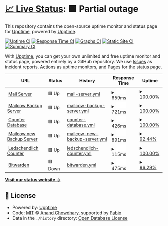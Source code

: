 # [📈 Live Status](https://upptime.github.io/upptime): <!--live status--> **🟧 Partial outage**

This repository contains the open-source uptime monitor and status page for [Upptime](https://upptime.js.org), powered by [Upptime](https://github.com/upptime/upptime).

[![Uptime CI](https://github.com/upptime/upptime/workflows/Uptime%20CI/badge.svg)](https://github.com/upptime/upptime/actions?query=workflow%3A%22Uptime+CI%22)
[![Response Time CI](https://github.com/upptime/upptime/workflows/Response%20Time%20CI/badge.svg)](https://github.com/upptime/upptime/actions?query=workflow%3A%22Response+Time+CI%22)
[![Graphs CI](https://github.com/upptime/upptime/workflows/Graphs%20CI/badge.svg)](https://github.com/upptime/upptime/actions?query=workflow%3A%22Graphs+CI%22)
[![Static Site CI](https://github.com/upptime/upptime/workflows/Static%20Site%20CI/badge.svg)](https://github.com/upptime/upptime/actions?query=workflow%3A%22Static+Site+CI%22)
[![Summary CI](https://github.com/upptime/upptime/workflows/Summary%20CI/badge.svg)](https://github.com/upptime/upptime/actions?query=workflow%3A%22Summary+CI%22)

With [Upptime](https://upptime.js.org), you can get your own unlimited and free uptime monitor and status page, powered entirely by a GitHub repository. We use [Issues](https://github.com/upptime/upptime/issues) as incident reports, [Actions](https://github.com/upptime/upptime/actions) as uptime monitors, and [Pages](https://upptime.github.io/upptime) for the status page.

<!--start: status pages-->
<!-- This summary is generated by Upptime (https://github.com/upptime/upptime) -->
<!-- Do not edit this manually, your changes will be overwritten -->
<!-- prettier-ignore -->
| URL | Status | History | Response Time | Uptime |
| --- | ------ | ------- | ------------- | ------ |
| <img alt="" src="https://icons.duckduckgo.com/ip3/mail.fampopprol.me.ico" height="13"> [Mail Server](https://mail.fampopprol.me) | 🟩 Up | [mail-server.yml](https://github.com/Joinsider/upptime/commits/HEAD/history/mail-server.yml) | <details><summary><img alt="Response time graph" src="./graphs/mail-server/response-time-week.png" height="20"> 659ms</summary><br><a href="https://upptime.github.io/upptime/history/mail-server"><img alt="Response time 669" src="https://img.shields.io/endpoint?url=https%3A%2F%2Fraw.githubusercontent.com%2FJoinsider%2Fupptime%2FHEAD%2Fapi%2Fmail-server%2Fresponse-time.json"></a><br><a href="https://upptime.github.io/upptime/history/mail-server"><img alt="24-hour response time 470" src="https://img.shields.io/endpoint?url=https%3A%2F%2Fraw.githubusercontent.com%2FJoinsider%2Fupptime%2FHEAD%2Fapi%2Fmail-server%2Fresponse-time-day.json"></a><br><a href="https://upptime.github.io/upptime/history/mail-server"><img alt="7-day response time 659" src="https://img.shields.io/endpoint?url=https%3A%2F%2Fraw.githubusercontent.com%2FJoinsider%2Fupptime%2FHEAD%2Fapi%2Fmail-server%2Fresponse-time-week.json"></a><br><a href="https://upptime.github.io/upptime/history/mail-server"><img alt="30-day response time 647" src="https://img.shields.io/endpoint?url=https%3A%2F%2Fraw.githubusercontent.com%2FJoinsider%2Fupptime%2FHEAD%2Fapi%2Fmail-server%2Fresponse-time-month.json"></a><br><a href="https://upptime.github.io/upptime/history/mail-server"><img alt="1-year response time 669" src="https://img.shields.io/endpoint?url=https%3A%2F%2Fraw.githubusercontent.com%2FJoinsider%2Fupptime%2FHEAD%2Fapi%2Fmail-server%2Fresponse-time-year.json"></a></details> | <details><summary><a href="https://upptime.github.io/upptime/history/mail-server">100.00%</a></summary><a href="https://upptime.github.io/upptime/history/mail-server"><img alt="All-time uptime 99.80%" src="https://img.shields.io/endpoint?url=https%3A%2F%2Fraw.githubusercontent.com%2FJoinsider%2Fupptime%2FHEAD%2Fapi%2Fmail-server%2Fuptime.json"></a><br><a href="https://upptime.github.io/upptime/history/mail-server"><img alt="24-hour uptime 100.00%" src="https://img.shields.io/endpoint?url=https%3A%2F%2Fraw.githubusercontent.com%2FJoinsider%2Fupptime%2FHEAD%2Fapi%2Fmail-server%2Fuptime-day.json"></a><br><a href="https://upptime.github.io/upptime/history/mail-server"><img alt="7-day uptime 100.00%" src="https://img.shields.io/endpoint?url=https%3A%2F%2Fraw.githubusercontent.com%2FJoinsider%2Fupptime%2FHEAD%2Fapi%2Fmail-server%2Fuptime-week.json"></a><br><a href="https://upptime.github.io/upptime/history/mail-server"><img alt="30-day uptime 100.00%" src="https://img.shields.io/endpoint?url=https%3A%2F%2Fraw.githubusercontent.com%2FJoinsider%2Fupptime%2FHEAD%2Fapi%2Fmail-server%2Fuptime-month.json"></a><br><a href="https://upptime.github.io/upptime/history/mail-server"><img alt="1-year uptime 99.80%" src="https://img.shields.io/endpoint?url=https%3A%2F%2Fraw.githubusercontent.com%2FJoinsider%2Fupptime%2FHEAD%2Fapi%2Fmail-server%2Fuptime-year.json"></a></details>
| <img alt="" src="https://icons.duckduckgo.com/ip3/mailbak.fampopprol.me.ico" height="13"> [Mailcow Backup Server](https://mailbak.fampopprol.me) | 🟩 Up | [mailcow-backup-server.yml](https://github.com/Joinsider/upptime/commits/HEAD/history/mailcow-backup-server.yml) | <details><summary><img alt="Response time graph" src="./graphs/mailcow-backup-server/response-time-week.png" height="20"> 721ms</summary><br><a href="https://upptime.github.io/upptime/history/mailcow-backup-server"><img alt="Response time 768" src="https://img.shields.io/endpoint?url=https%3A%2F%2Fraw.githubusercontent.com%2FJoinsider%2Fupptime%2FHEAD%2Fapi%2Fmailcow-backup-server%2Fresponse-time.json"></a><br><a href="https://upptime.github.io/upptime/history/mailcow-backup-server"><img alt="24-hour response time 618" src="https://img.shields.io/endpoint?url=https%3A%2F%2Fraw.githubusercontent.com%2FJoinsider%2Fupptime%2FHEAD%2Fapi%2Fmailcow-backup-server%2Fresponse-time-day.json"></a><br><a href="https://upptime.github.io/upptime/history/mailcow-backup-server"><img alt="7-day response time 721" src="https://img.shields.io/endpoint?url=https%3A%2F%2Fraw.githubusercontent.com%2FJoinsider%2Fupptime%2FHEAD%2Fapi%2Fmailcow-backup-server%2Fresponse-time-week.json"></a><br><a href="https://upptime.github.io/upptime/history/mailcow-backup-server"><img alt="30-day response time 734" src="https://img.shields.io/endpoint?url=https%3A%2F%2Fraw.githubusercontent.com%2FJoinsider%2Fupptime%2FHEAD%2Fapi%2Fmailcow-backup-server%2Fresponse-time-month.json"></a><br><a href="https://upptime.github.io/upptime/history/mailcow-backup-server"><img alt="1-year response time 768" src="https://img.shields.io/endpoint?url=https%3A%2F%2Fraw.githubusercontent.com%2FJoinsider%2Fupptime%2FHEAD%2Fapi%2Fmailcow-backup-server%2Fresponse-time-year.json"></a></details> | <details><summary><a href="https://upptime.github.io/upptime/history/mailcow-backup-server">100.00%</a></summary><a href="https://upptime.github.io/upptime/history/mailcow-backup-server"><img alt="All-time uptime 99.76%" src="https://img.shields.io/endpoint?url=https%3A%2F%2Fraw.githubusercontent.com%2FJoinsider%2Fupptime%2FHEAD%2Fapi%2Fmailcow-backup-server%2Fuptime.json"></a><br><a href="https://upptime.github.io/upptime/history/mailcow-backup-server"><img alt="24-hour uptime 100.00%" src="https://img.shields.io/endpoint?url=https%3A%2F%2Fraw.githubusercontent.com%2FJoinsider%2Fupptime%2FHEAD%2Fapi%2Fmailcow-backup-server%2Fuptime-day.json"></a><br><a href="https://upptime.github.io/upptime/history/mailcow-backup-server"><img alt="7-day uptime 100.00%" src="https://img.shields.io/endpoint?url=https%3A%2F%2Fraw.githubusercontent.com%2FJoinsider%2Fupptime%2FHEAD%2Fapi%2Fmailcow-backup-server%2Fuptime-week.json"></a><br><a href="https://upptime.github.io/upptime/history/mailcow-backup-server"><img alt="30-day uptime 100.00%" src="https://img.shields.io/endpoint?url=https%3A%2F%2Fraw.githubusercontent.com%2FJoinsider%2Fupptime%2FHEAD%2Fapi%2Fmailcow-backup-server%2Fuptime-month.json"></a><br><a href="https://upptime.github.io/upptime/history/mailcow-backup-server"><img alt="1-year uptime 99.76%" src="https://img.shields.io/endpoint?url=https%3A%2F%2Fraw.githubusercontent.com%2FJoinsider%2Fupptime%2FHEAD%2Fapi%2Fmailcow-backup-server%2Fuptime-year.json"></a></details>
| <img alt="" src="https://icons.duckduckgo.com/ip3/ledschendlich-pb.fampopprol.me.ico" height="13"> [Counter Database](https://ledschendlich-pb.fampopprol.me) | 🟩 Up | [counter-database.yml](https://github.com/Joinsider/upptime/commits/HEAD/history/counter-database.yml) | <details><summary><img alt="Response time graph" src="./graphs/counter-database/response-time-week.png" height="20"> 426ms</summary><br><a href="https://upptime.github.io/upptime/history/counter-database"><img alt="Response time 462" src="https://img.shields.io/endpoint?url=https%3A%2F%2Fraw.githubusercontent.com%2FJoinsider%2Fupptime%2FHEAD%2Fapi%2Fcounter-database%2Fresponse-time.json"></a><br><a href="https://upptime.github.io/upptime/history/counter-database"><img alt="24-hour response time 395" src="https://img.shields.io/endpoint?url=https%3A%2F%2Fraw.githubusercontent.com%2FJoinsider%2Fupptime%2FHEAD%2Fapi%2Fcounter-database%2Fresponse-time-day.json"></a><br><a href="https://upptime.github.io/upptime/history/counter-database"><img alt="7-day response time 426" src="https://img.shields.io/endpoint?url=https%3A%2F%2Fraw.githubusercontent.com%2FJoinsider%2Fupptime%2FHEAD%2Fapi%2Fcounter-database%2Fresponse-time-week.json"></a><br><a href="https://upptime.github.io/upptime/history/counter-database"><img alt="30-day response time 438" src="https://img.shields.io/endpoint?url=https%3A%2F%2Fraw.githubusercontent.com%2FJoinsider%2Fupptime%2FHEAD%2Fapi%2Fcounter-database%2Fresponse-time-month.json"></a><br><a href="https://upptime.github.io/upptime/history/counter-database"><img alt="1-year response time 462" src="https://img.shields.io/endpoint?url=https%3A%2F%2Fraw.githubusercontent.com%2FJoinsider%2Fupptime%2FHEAD%2Fapi%2Fcounter-database%2Fresponse-time-year.json"></a></details> | <details><summary><a href="https://upptime.github.io/upptime/history/counter-database">100.00%</a></summary><a href="https://upptime.github.io/upptime/history/counter-database"><img alt="All-time uptime 99.99%" src="https://img.shields.io/endpoint?url=https%3A%2F%2Fraw.githubusercontent.com%2FJoinsider%2Fupptime%2FHEAD%2Fapi%2Fcounter-database%2Fuptime.json"></a><br><a href="https://upptime.github.io/upptime/history/counter-database"><img alt="24-hour uptime 100.00%" src="https://img.shields.io/endpoint?url=https%3A%2F%2Fraw.githubusercontent.com%2FJoinsider%2Fupptime%2FHEAD%2Fapi%2Fcounter-database%2Fuptime-day.json"></a><br><a href="https://upptime.github.io/upptime/history/counter-database"><img alt="7-day uptime 100.00%" src="https://img.shields.io/endpoint?url=https%3A%2F%2Fraw.githubusercontent.com%2FJoinsider%2Fupptime%2FHEAD%2Fapi%2Fcounter-database%2Fuptime-week.json"></a><br><a href="https://upptime.github.io/upptime/history/counter-database"><img alt="30-day uptime 100.00%" src="https://img.shields.io/endpoint?url=https%3A%2F%2Fraw.githubusercontent.com%2FJoinsider%2Fupptime%2FHEAD%2Fapi%2Fcounter-database%2Fuptime-month.json"></a><br><a href="https://upptime.github.io/upptime/history/counter-database"><img alt="1-year uptime 99.99%" src="https://img.shields.io/endpoint?url=https%3A%2F%2Fraw.githubusercontent.com%2FJoinsider%2Fupptime%2FHEAD%2Fapi%2Fcounter-database%2Fuptime-year.json"></a></details>
| <img alt="" src="https://icons.duckduckgo.com/ip3/backup-mail.fampopprol.me.ico" height="13"> [Mailcow new Backup Server](https://backup-mail.fampopprol.me) | 🟩 Up | [mailcow-new-backup-server.yml](https://github.com/Joinsider/upptime/commits/HEAD/history/mailcow-new-backup-server.yml) | <details><summary><img alt="Response time graph" src="./graphs/mailcow-new-backup-server/response-time-week.png" height="20"> 891ms</summary><br><a href="https://upptime.github.io/upptime/history/mailcow-new-backup-server"><img alt="Response time 891" src="https://img.shields.io/endpoint?url=https%3A%2F%2Fraw.githubusercontent.com%2FJoinsider%2Fupptime%2FHEAD%2Fapi%2Fmailcow-new-backup-server%2Fresponse-time.json"></a><br><a href="https://upptime.github.io/upptime/history/mailcow-new-backup-server"><img alt="24-hour response time 900" src="https://img.shields.io/endpoint?url=https%3A%2F%2Fraw.githubusercontent.com%2FJoinsider%2Fupptime%2FHEAD%2Fapi%2Fmailcow-new-backup-server%2Fresponse-time-day.json"></a><br><a href="https://upptime.github.io/upptime/history/mailcow-new-backup-server"><img alt="7-day response time 891" src="https://img.shields.io/endpoint?url=https%3A%2F%2Fraw.githubusercontent.com%2FJoinsider%2Fupptime%2FHEAD%2Fapi%2Fmailcow-new-backup-server%2Fresponse-time-week.json"></a><br><a href="https://upptime.github.io/upptime/history/mailcow-new-backup-server"><img alt="30-day response time 891" src="https://img.shields.io/endpoint?url=https%3A%2F%2Fraw.githubusercontent.com%2FJoinsider%2Fupptime%2FHEAD%2Fapi%2Fmailcow-new-backup-server%2Fresponse-time-month.json"></a><br><a href="https://upptime.github.io/upptime/history/mailcow-new-backup-server"><img alt="1-year response time 891" src="https://img.shields.io/endpoint?url=https%3A%2F%2Fraw.githubusercontent.com%2FJoinsider%2Fupptime%2FHEAD%2Fapi%2Fmailcow-new-backup-server%2Fresponse-time-year.json"></a></details> | <details><summary><a href="https://upptime.github.io/upptime/history/mailcow-new-backup-server">92.44%</a></summary><a href="https://upptime.github.io/upptime/history/mailcow-new-backup-server"><img alt="All-time uptime 92.44%" src="https://img.shields.io/endpoint?url=https%3A%2F%2Fraw.githubusercontent.com%2FJoinsider%2Fupptime%2FHEAD%2Fapi%2Fmailcow-new-backup-server%2Fuptime.json"></a><br><a href="https://upptime.github.io/upptime/history/mailcow-new-backup-server"><img alt="24-hour uptime 89.88%" src="https://img.shields.io/endpoint?url=https%3A%2F%2Fraw.githubusercontent.com%2FJoinsider%2Fupptime%2FHEAD%2Fapi%2Fmailcow-new-backup-server%2Fuptime-day.json"></a><br><a href="https://upptime.github.io/upptime/history/mailcow-new-backup-server"><img alt="7-day uptime 92.44%" src="https://img.shields.io/endpoint?url=https%3A%2F%2Fraw.githubusercontent.com%2FJoinsider%2Fupptime%2FHEAD%2Fapi%2Fmailcow-new-backup-server%2Fuptime-week.json"></a><br><a href="https://upptime.github.io/upptime/history/mailcow-new-backup-server"><img alt="30-day uptime 92.44%" src="https://img.shields.io/endpoint?url=https%3A%2F%2Fraw.githubusercontent.com%2FJoinsider%2Fupptime%2FHEAD%2Fapi%2Fmailcow-new-backup-server%2Fuptime-month.json"></a><br><a href="https://upptime.github.io/upptime/history/mailcow-new-backup-server"><img alt="1-year uptime 92.44%" src="https://img.shields.io/endpoint?url=https%3A%2F%2Fraw.githubusercontent.com%2FJoinsider%2Fupptime%2FHEAD%2Fapi%2Fmailcow-new-backup-server%2Fuptime-year.json"></a></details>
| <img alt="" src="https://icons.duckduckgo.com/ip3/letschendlich.website.ico" height="13"> [Ledschendlich Counter](https://letschendlich.website) | 🟩 Up | [ledschendlich-counter.yml](https://github.com/Joinsider/upptime/commits/HEAD/history/ledschendlich-counter.yml) | <details><summary><img alt="Response time graph" src="./graphs/ledschendlich-counter/response-time-week.png" height="20"> 115ms</summary><br><a href="https://upptime.github.io/upptime/history/ledschendlich-counter"><img alt="Response time 514" src="https://img.shields.io/endpoint?url=https%3A%2F%2Fraw.githubusercontent.com%2FJoinsider%2Fupptime%2FHEAD%2Fapi%2Fledschendlich-counter%2Fresponse-time.json"></a><br><a href="https://upptime.github.io/upptime/history/ledschendlich-counter"><img alt="24-hour response time 64" src="https://img.shields.io/endpoint?url=https%3A%2F%2Fraw.githubusercontent.com%2FJoinsider%2Fupptime%2FHEAD%2Fapi%2Fledschendlich-counter%2Fresponse-time-day.json"></a><br><a href="https://upptime.github.io/upptime/history/ledschendlich-counter"><img alt="7-day response time 115" src="https://img.shields.io/endpoint?url=https%3A%2F%2Fraw.githubusercontent.com%2FJoinsider%2Fupptime%2FHEAD%2Fapi%2Fledschendlich-counter%2Fresponse-time-week.json"></a><br><a href="https://upptime.github.io/upptime/history/ledschendlich-counter"><img alt="30-day response time 154" src="https://img.shields.io/endpoint?url=https%3A%2F%2Fraw.githubusercontent.com%2FJoinsider%2Fupptime%2FHEAD%2Fapi%2Fledschendlich-counter%2Fresponse-time-month.json"></a><br><a href="https://upptime.github.io/upptime/history/ledschendlich-counter"><img alt="1-year response time 514" src="https://img.shields.io/endpoint?url=https%3A%2F%2Fraw.githubusercontent.com%2FJoinsider%2Fupptime%2FHEAD%2Fapi%2Fledschendlich-counter%2Fresponse-time-year.json"></a></details> | <details><summary><a href="https://upptime.github.io/upptime/history/ledschendlich-counter">100.00%</a></summary><a href="https://upptime.github.io/upptime/history/ledschendlich-counter"><img alt="All-time uptime 99.95%" src="https://img.shields.io/endpoint?url=https%3A%2F%2Fraw.githubusercontent.com%2FJoinsider%2Fupptime%2FHEAD%2Fapi%2Fledschendlich-counter%2Fuptime.json"></a><br><a href="https://upptime.github.io/upptime/history/ledschendlich-counter"><img alt="24-hour uptime 100.00%" src="https://img.shields.io/endpoint?url=https%3A%2F%2Fraw.githubusercontent.com%2FJoinsider%2Fupptime%2FHEAD%2Fapi%2Fledschendlich-counter%2Fuptime-day.json"></a><br><a href="https://upptime.github.io/upptime/history/ledschendlich-counter"><img alt="7-day uptime 100.00%" src="https://img.shields.io/endpoint?url=https%3A%2F%2Fraw.githubusercontent.com%2FJoinsider%2Fupptime%2FHEAD%2Fapi%2Fledschendlich-counter%2Fuptime-week.json"></a><br><a href="https://upptime.github.io/upptime/history/ledschendlich-counter"><img alt="30-day uptime 99.86%" src="https://img.shields.io/endpoint?url=https%3A%2F%2Fraw.githubusercontent.com%2FJoinsider%2Fupptime%2FHEAD%2Fapi%2Fledschendlich-counter%2Fuptime-month.json"></a><br><a href="https://upptime.github.io/upptime/history/ledschendlich-counter"><img alt="1-year uptime 99.95%" src="https://img.shields.io/endpoint?url=https%3A%2F%2Fraw.githubusercontent.com%2FJoinsider%2Fupptime%2FHEAD%2Fapi%2Fledschendlich-counter%2Fuptime-year.json"></a></details>
| <img alt="" src="https://icons.duckduckgo.com/ip3/bitwarden.fampopprol.me.ico" height="13"> [Bitwarden](https://bitwarden.fampopprol.me) | 🟥 Down | [bitwarden.yml](https://github.com/Joinsider/upptime/commits/HEAD/history/bitwarden.yml) | <details><summary><img alt="Response time graph" src="./graphs/bitwarden/response-time-week.png" height="20"> 475ms</summary><br><a href="https://upptime.github.io/upptime/history/bitwarden"><img alt="Response time 469" src="https://img.shields.io/endpoint?url=https%3A%2F%2Fraw.githubusercontent.com%2FJoinsider%2Fupptime%2FHEAD%2Fapi%2Fbitwarden%2Fresponse-time.json"></a><br><a href="https://upptime.github.io/upptime/history/bitwarden"><img alt="24-hour response time 353" src="https://img.shields.io/endpoint?url=https%3A%2F%2Fraw.githubusercontent.com%2FJoinsider%2Fupptime%2FHEAD%2Fapi%2Fbitwarden%2Fresponse-time-day.json"></a><br><a href="https://upptime.github.io/upptime/history/bitwarden"><img alt="7-day response time 475" src="https://img.shields.io/endpoint?url=https%3A%2F%2Fraw.githubusercontent.com%2FJoinsider%2Fupptime%2FHEAD%2Fapi%2Fbitwarden%2Fresponse-time-week.json"></a><br><a href="https://upptime.github.io/upptime/history/bitwarden"><img alt="30-day response time 447" src="https://img.shields.io/endpoint?url=https%3A%2F%2Fraw.githubusercontent.com%2FJoinsider%2Fupptime%2FHEAD%2Fapi%2Fbitwarden%2Fresponse-time-month.json"></a><br><a href="https://upptime.github.io/upptime/history/bitwarden"><img alt="1-year response time 469" src="https://img.shields.io/endpoint?url=https%3A%2F%2Fraw.githubusercontent.com%2FJoinsider%2Fupptime%2FHEAD%2Fapi%2Fbitwarden%2Fresponse-time-year.json"></a></details> | <details><summary><a href="https://upptime.github.io/upptime/history/bitwarden">96.29%</a></summary><a href="https://upptime.github.io/upptime/history/bitwarden"><img alt="All-time uptime 98.61%" src="https://img.shields.io/endpoint?url=https%3A%2F%2Fraw.githubusercontent.com%2FJoinsider%2Fupptime%2FHEAD%2Fapi%2Fbitwarden%2Fuptime.json"></a><br><a href="https://upptime.github.io/upptime/history/bitwarden"><img alt="24-hour uptime 74.06%" src="https://img.shields.io/endpoint?url=https%3A%2F%2Fraw.githubusercontent.com%2FJoinsider%2Fupptime%2FHEAD%2Fapi%2Fbitwarden%2Fuptime-day.json"></a><br><a href="https://upptime.github.io/upptime/history/bitwarden"><img alt="7-day uptime 96.29%" src="https://img.shields.io/endpoint?url=https%3A%2F%2Fraw.githubusercontent.com%2FJoinsider%2Fupptime%2FHEAD%2Fapi%2Fbitwarden%2Fuptime-week.json"></a><br><a href="https://upptime.github.io/upptime/history/bitwarden"><img alt="30-day uptime 99.15%" src="https://img.shields.io/endpoint?url=https%3A%2F%2Fraw.githubusercontent.com%2FJoinsider%2Fupptime%2FHEAD%2Fapi%2Fbitwarden%2Fuptime-month.json"></a><br><a href="https://upptime.github.io/upptime/history/bitwarden"><img alt="1-year uptime 98.61%" src="https://img.shields.io/endpoint?url=https%3A%2F%2Fraw.githubusercontent.com%2FJoinsider%2Fupptime%2FHEAD%2Fapi%2Fbitwarden%2Fuptime-year.json"></a></details>

<!--end: status pages-->

[**Visit our status website →**](https://upptime.github.io/upptime)

## 📄 License

- Powered by: [Upptime](https://github.com/upptime/upptime)
- Code: [MIT](./LICENSE) © [Anand Chowdhary](https://anandchowdhary.com), supported by [Pabio](https://pabio.com)
- Data in the `./history` directory: [Open Database License](https://opendatacommons.org/licenses/odbl/1-0/)

